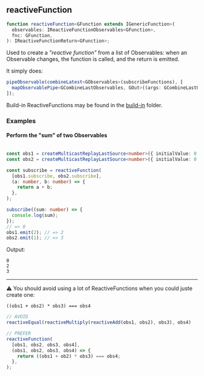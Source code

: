 ## reactiveFunction

```ts
function reactiveFunction<GFunction extends IGenericFunction>(
  observables: IReactiveFunctionObservables<GFunction>,
  fnc: GFunction,
): IReactiveFunctionReturn<GFunction>;
```

Used to create a *"reactive function"* from a list of Observables: when an Observable changes, the function
is called, and the return is emitted.

It simply does:

```ts
pipeObservable(combineLatest<GObservables>(subscribeFunctions), [
  mapObservablePipe<GCombineLastObservables, GOut>((args: GCombineLastObservables) => fnc(...(args as any))),
]);
```

Build-in ReactiveFunctions may be found in the [build-in](built-in) folder.

### Examples

#### Perform the "sum" of two Observables

```ts

const obs1 = createMulticastReplayLastSource<number>({ initialValue: 0 });
const obs2 = createMulticastReplayLastSource<number>({ initialValue: 0 });

const subscribe = reactiveFunction(
  [obs1.subscribe, obs2.subscribe],
  (a: number, b: number) => {
    return a + b;
  },
);

subscribe((sum: number) => {
  console.log(sum);
});
// => 0
obs1.emit(2); // => 2
obs2.emit(1); // => 3

```

Output:

```text
0
2
3
```

---

⚠️ You should avoid using a lot of ReactiveFunctions when you could juste create one:

```text
((obs1 + obs2) * obs3) === obs4
```

```ts
// AVOID
reactiveEqual(reactiveMultiply(reactiveAdd(obs1, obs2), obs3), obs4)

// PREFER
reactiveFunction(
  [obs1, obs2, obs3, obs4],
  (obs1, obs2, obs3, obs4) => {
    return ((obs1 + ob2) * obs3) === obs4;
  },
);

```
